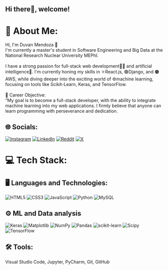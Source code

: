 ## Hi there👋, welcome!


# 💫 About Me:
Hi, I'm Duvan Mendoza 🌟<br>I'm currently a master's student in Software Engineering and Big Data at the National Research Nuclear University MEPhI.<br><br>I have a strong passion for full-stack web development👨‍💻 and artificial intelligence🤖. I'm currently honing my skills in ⚛React.js, 🟢Django, and 🟠AWS, while diving deeper into the exciting world of ⚙machine learning, focusing on tools like Scikit-Learn, Keras, and TensorFlow.<br><br>🎯 Career Objective:<br>“My goal is to become a full-stack developer, with the ability to integrate machine learning into my web applications. I firmly believe that anyone can learn programming with perseverance and dedication.



## 🌐 Socials:
[![Instagram](https://img.shields.io/badge/Instagram-%23E4405F.svg?logo=Instagram&logoColor=white)](https://instagram.com/duvan_dwmend) [![LinkedIn](https://img.shields.io/badge/LinkedIn-%230077B5.svg?logo=linkedin&logoColor=white)](http://www.linkedin.com/in/duvan-mendoza-ortega-87bb57321) [![Reddit](https://img.shields.io/badge/Reddit-%23FF4500.svg?logo=Reddit&logoColor=white)](https://reddit.com/user/Dmo18) [![X](https://img.shields.io/badge/X-black.svg?logo=X&logoColor=white)](https://x.com/Duvanmend18) 
 

# 💻 Tech Stack:
## 🖥️ Languages and Technologies:
![HTML5](https://img.shields.io/badge/html5-%23E34F26.svg?style=for-the-badge&logo=html5&logoColor=white) ![CSS3](https://img.shields.io/badge/css3-%231572B6.svg?style=for-the-badge&logo=css3&logoColor=white) ![JavaScript](https://img.shields.io/badge/javascript-%23323330.svg?style=for-the-badge&logo=javascript&logoColor=%23F7DF1E) ![Python](https://img.shields.io/badge/python-3670A0?style=for-the-badge&logo=python&logoColor=ffdd54) ![MySQL](https://img.shields.io/badge/mysql-4479A1.svg?style=for-the-badge&logo=mysql&logoColor=white) 
## ⚙ ML and Data analysis
![Keras](https://img.shields.io/badge/Keras-%23D00000.svg?style=for-the-badge&logo=Keras&logoColor=white) ![Matplotlib](https://img.shields.io/badge/Matplotlib-%23ffffff.svg?style=for-the-badge&logo=Matplotlib&logoColor=black) ![NumPy](https://img.shields.io/badge/numpy-%23013243.svg?style=for-the-badge&logo=numpy&logoColor=white) ![Pandas](https://img.shields.io/badge/pandas-%23150458.svg?style=for-the-badge&logo=pandas&logoColor=white) ![scikit-learn](https://img.shields.io/badge/scikit--learn-%23F7931E.svg?style=for-the-badge&logo=scikit-learn&logoColor=white) ![Scipy](https://img.shields.io/badge/SciPy-%230C55A5.svg?style=for-the-badge&logo=scipy&logoColor=%white) ![TensorFlow](https://img.shields.io/badge/TensorFlow-%23FF6F00.svg?style=for-the-badge&logo=TensorFlow&logoColor=white)
## 🛠️ Tools: 
Visual Studio Code, Jupyter, PyCharm, Git, GitHub





